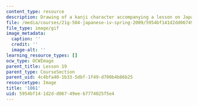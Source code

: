 ```yaml
---
content_type: resource
description: Drawing of a kanji character accompanying a lesson on Japanese.
file: /media/courses/21g-504-japanese-iv-spring-2009/5954bf141d2dd06749eeb7774025f5e4_1861.gif
file_type: image/gif
image_metadata:
  caption: ''
  credit: ''
  image-alt: ''
learning_resource_types: []
ocw_type: OCWImage
parent_title: Lesson 19
parent_type: CourseSection
parent_uid: 4c4bfa40-1b33-5dbf-1f49-d700b4b86b25
resourcetype: Image
title: '1861'
uid: 5954bf14-1d2d-d067-49ee-b7774025f5e4
---
```

